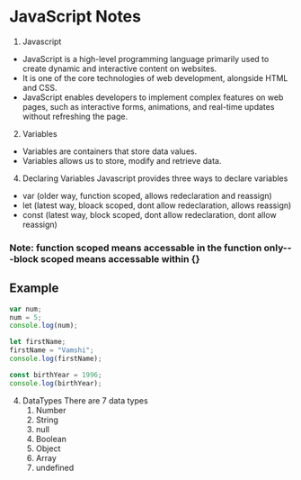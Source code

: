 # JavaScript Notes

1. Javascript
- JavaScript is a high-level programming language primarily used to create dynamic and interactive content on websites.
- It is one of the core technologies of web development, alongside HTML and CSS.
- JavaScript enables developers to implement complex features on web pages, such as interactive forms, animations, and real-time updates without refreshing the page.

2. Variables
- Variables are containers that store data values.
- Variables allows us to store, modify and retrieve data.

4. Declaring Variables
   Javascript provides three ways to declare variables
- var (older way, function scoped, allows redeclaration and reassign)
- let (latest way, bloack scoped, dont allow redeclaration, allows reassign)
- const (latest way, block scoped, dont allow redeclaration, dont allow reassign)

 ### Note: function scoped means accessable in the function only---block scoped means accessable within {}

 ## Example
```javascript
var num;
num = 5;
console.log(num);

let firstName;
firstName = "Vamshi";
console.log(firstName);

const birthYear = 1996;
console.log(birthYear);
```
4. DataTypes
   There are 7 data types
   1) Number
   2) String
   3) null
   4) Boolean
   5) Object
   6) Array
   7) undefined
